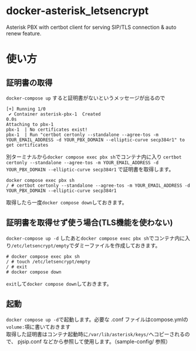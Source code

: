 # docker-asterisk_letsencrypt
Asterisk PBX with certbot client for serving SIP/TLS connection &amp; auto renew feature.

# 使い方
## 証明書の取得
`docker-compose up` すると証明書がないというメッセージが出るので
```
[+] Running 1/0
 ✔ Container asterisk-pbx-1  Created                                                                                                                                                 0.0s
Attaching to pbx-1
pbx-1  | No certificates exist!
pbx-1  | Run "certbot certonly --standalone --agree-tos -m YOUR_EMAIL_ADDRESS -d YOUR_PBX_DOMAIN --elliptic-curve secp384r1" to get certificates
```
別ターミナルから`docker compose exec pbx sh`でコンテナ内に入り `certbot certonly --standalone --agree-tos -m YOUR_EMAIL_ADDRESS -d YOUR_PBX_DOMAIN --elliptic-curve secp384r1` で証明書を取得します。
```
docker compose exec pbx sh
/ # certbot certonly --standalone --agree-tos -m YOUR_EMAIL_ADDRESS -d YOUR_PBX_DOMAIN --elliptic-curve secp384r1
```
取得したら一度`docker compose down`しておきます。
## 証明書を取得せず使う場合(TLS機能を使わない)
`docker-compose up -d` したあと`docker compose exec pbx sh`でコンテナ内に入り`/etc/letsencrypt/empty`でダミーファイルを作成しておきます。

```
# docker compose exec pbx sh
/ # touch /etc/letsencrypt/empty
/ # exit
# docker compose down
```
`exit`して`docker compose down`しておきます。
## 起動
`docker compose up -d`で起動します。必要な .conf ファイルはcompose.ymlの`volume:`項に書いておきます  
取得した証明書はコンテナ起動時に`/var/lib/asterisk/keys/`へコピーされるので、 pjsip.conf などから参照して使用します。（sample-config/ 参照）
